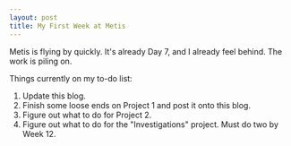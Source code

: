 ```yaml
---
layout: post
title: My First Week at Metis
---
```


Metis is flying by quickly. It's already Day 7, and I already feel behind. The work is piling on.

Things currently on my to-do list:

1. Update this blog.
2. Finish some loose ends on Project 1 and post it onto this blog.
3. Figure out what to do for Project 2.
4. Figure out what to do for the "Investigations" project. Must do two by Week 12.

